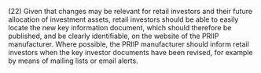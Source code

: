 (22) Given that changes may be relevant for retail investors and their future allocation of investment assets, retail investors should be able to easily locate the new key information document, which should therefore be published, and be clearly identifiable, on the website of the PRIIP manufacturer. Where possible, the PRIIP manufacturer should inform retail investors when the key investor documents have been revised, for example by means of mailing lists or email alerts.